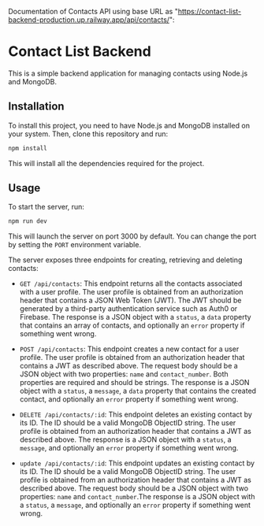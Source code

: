 Documentation of Contacts API 
using base URL as "https://contact-list-backend-production.up.railway.app/api/contacts/":


# Contact List Backend

This is a simple backend application for managing contacts using Node.js and MongoDB.

## Installation

To install this project, you need to have Node.js and MongoDB installed on your system. Then, clone this repository and run:

```bash
npm install
```

This will install all the dependencies required for the project.

## Usage

To start the server, run:

```bash
npm run dev
```

This will launch the server on port 3000 by default. You can change the port by setting the `PORT` environment variable.

The server exposes three endpoints for creating, retrieving and deleting contacts:

- `GET /api/contacts`: This endpoint returns all the contacts associated with a user profile. The user profile is obtained from an authorization header that contains a JSON Web Token (JWT). The JWT should be generated by a third-party authentication service such as Auth0 or Firebase. The response is a JSON object with a `status`, a `data` property that contains an array of contacts, and optionally an `error` property if something went wrong.

- `POST /api/contacts`: This endpoint creates a new contact for a user profile. The user profile is obtained from an authorization header that contains a JWT as described above. The request body should be a JSON object with two properties: `name` and `contact_number`. Both properties are required and should be strings. The response is a JSON object with a `status`, a `message`, a `data` property that contains the created contact, and optionally an `error` property if something went wrong.

- `DELETE /api/contacts/:id`: This endpoint deletes an existing contact by its ID. The ID should be a valid MongoDB ObjectID string. The user profile is obtained from an authorization header that contains a JWT as described above. The response is a JSON object with a `status`, a `message`, and optionally an `error` property if something went wrong.

- `update /api/contacts/:id`: This endpoint updates an existing contact by its ID. The ID should be a valid MongoDB ObjectID string. The user profile is obtained from an authorization header that contains a JWT as described above. The request body should be a JSON object with two properties: `name` and `contact_number`.The response is a JSON object with a `status`, a `message`, and optionally an `error` property if something went wrong.

